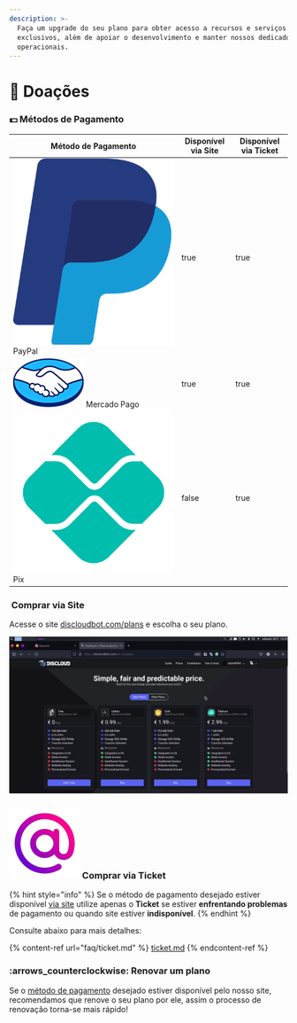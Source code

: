 ```yaml
---
description: >-
  Faça um upgrade do seu plano para obter acesso a recursos e serviços
  exclusivos, além de apoiar o desenvolvimento e manter nossos dedicados
  operacionais.
---
```


# 🤲 Doações

### :dollar: Métodos de Pagamento

<table><thead><tr><th>Método de Pagamento</th><th data-type="checkbox">Disponível via Site</th><th data-type="checkbox">Disponível via Ticket</th></tr></thead><tbody><tr><td><img src="../.gitbook/assets/PayPal.png" alt="" data-size="line"> PayPal</td><td>true</td><td>true</td></tr><tr><td><img src="../.gitbook/assets/MercadoPago.png" alt="" data-size="line"> Mercado Pago</td><td>true</td><td>true</td></tr><tr><td><img src="../.gitbook/assets/pix.png" alt="" data-size="line"> Pix</td><td>false</td><td>true</td></tr></tbody></table>

### <img src="../.gitbook/assets/discloudlogo (1).png" alt="" data-size="line"> Comprar via Site

Acesse o site [discloudbot.com/plans](https://discloudbot.com/plans) e escolha o seu plano.

![](../.gitbook/assets/buy-carbon.gif)

### <img src="../.gitbook/assets/ticket-logo.webp" alt="" data-size="line"> Comprar via Ticket

{% hint style="info" %}
Se o método de pagamento desejado estiver disponível [via site](doacoes.md#via-site) utilize apenas o **Ticket** se estiver **enfrentando problemas** de pagamento ou quando site estiver **indisponível**.
{% endhint %}

Consulte abaixo para mais detalhes:

{% content-ref url="faq/ticket.md" %}
[ticket.md](faq/ticket.md)
{% endcontent-ref %}

### :arrows\_counterclockwise: Renovar um plano

Se o [método de pagamento](doacoes.md#metodos-de-pagamento) desejado estiver disponível pelo nosso site, recomendamos que renove o seu plano por ele, assim o processo de renovação torna-se mais rápido!
